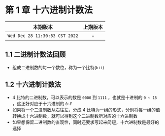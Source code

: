 # 第 1 章 十六进制计数法

|本期版本|上期版本|
|:---:|:---:|
|`Wed Dec 28 11:30:53 CST 2022`| - |

## 1.1 二进制计数法回顾

* 组成二进制数的每一个数位，称为一个比特(`bit`)

## 1.2 十六进制计数法

* 4 比特的二进制数，可以表示的数是 `0000` 到 `1111` ，也就是十进制的 `0 ~ 15` ，这正好对应于十六进制的 `0~F`
* 如果将一个二进制数从右往左，分成 4 比特为一组的形式，分别将每一组的值转换成十六进制数，就可以得到这个二进制数所对应的十六进制数
* 如果想保留二进制数的直观性，同时还要求写起来简短，十六进制数是最好的选择